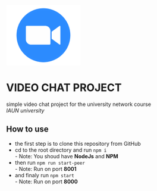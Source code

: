<br/>
    <img width="200" src="./public/icon.png" alt="video chat" />
<br/>

# VIDEO CHAT PROJECT
simple video chat project for the university network course <br/>
*IAUN university*

## How to use
- the first step is to clone this repository from GitHub
- cd to the root directory and run `npm i`
    <br/> - Note: You shoud have **NodeJs** and **NPM**
- then run `npm run start-peer`
    <br/> - Note: Run on port **8001**
- and finaly run `npm start`
    <br/> - Note: Run on port **8000**
